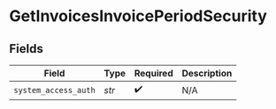 # GetInvoicesInvoicePeriodSecurity


## Fields

| Field                | Type                 | Required             | Description          |
| -------------------- | -------------------- | -------------------- | -------------------- |
| `system_access_auth` | *str*                | :heavy_check_mark:   | N/A                  |